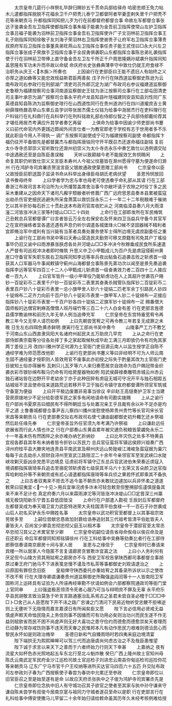<!-- { "loadSidebar": true } -->
　　太宗皇帝几筵行小祥祭礼毕辞归赐钞五千贯命兵部给驿舟  哈密忠顺王免力帖木儿遣都指挥脱脱不花福余卫千户把秃儿泰宁卫都督阿者罕妻歪剌失里千户把秃不花等来朝贡马  升都指挥同知把儿歹为行在前都督府都督佥事  命故左军都督佥事张达子鉴袭金吾左卫指挥使都指挥佥事朱福子能袭为金吾前卫指挥使常山左护卫指挥佥事吕福子能袭为羽林前卫指挥佥事金吾右卫指挥使许广子文羽林前卫指挥佥事王礼子刚指挥同知徐敬子友刘海子荣羽林右卫指挥使谢贵子让府军右卫指挥佥事薄贵叔原府军后卫指挥佥事董真弟旺燕山左卫指挥佥事任贵子能王贰侄曰□永大兴左卫指挥佥事张成子荣旗手卫指挥佥事于全叔勇俱袭职山东都指挥佥事陈忠弟礼袭指挥使于行在羽林前卫带俸上直守备金吾左卫左千所正千户周思隆嫡孙斌袭升指挥同知盖思隆有军功未升而卒故以命斌  命庆府长史张彝典薄李守中致仕仍就王府食禄不治职务从庆王＜木旃＞所奏也
　　上因谕行在吏部臣曰王能不遗旧人有始终之义亦厚之道如彝等又能忠效规益斯君臣两善矣  戊子升行在陕西道监察御史陈逊为云南布政司右参政行在刑部湖广清吏司员外郎沉定为湖广布政司右参议福建道监察御史鲁穆为福建按察司佥事河南道监察御史王铉为浙江按察司佥事行在工部屯田清吏司主事叶承宗为湖广按察司佥事永平府卢龙县知县叶瑄福建同安县知县刘性同广东英德县知县陈汭为监察御史瑄行在山西道性同行在贵州道汭行在四川道擢庶吉士黄树薛理杨鼐高举山东章丘县学训导张居杰儒士仪铭为给事中澍居杰行在吏科理行在户科铭行在礼科鼎行在兵科举行在刑科铭故礼部右侍郎仪智之子兵部侍郎戴纶荐其才堪任用居杰考满应升其学者奏乞再留
　　上俱命为给事中因谕少师吏部尚书蹇义曰前代命官内外更践近颇闻外间言仕者一为教官即老于学校有志于世用者多不乐就此职自今用人不得执一  调广东按察司副使成宁可为福建按察司副使  命都指挥卞福仍往开平备御先是都督冀杰与都指挥唐铭同守开平既召杰还遂命福往副铭  复前太仆寺寺丞郭崇义官听致仕还滁州初崇义为太仆寺丞永乐中奏乞致仕以违例谪交阯中途遇赦还至是自陈臣愚误触
　　天听以致颠越今老不能报效乞务悯赐闲
　　上命复其职仍听致仕崇义又言臣本寿州人今祖父坟墓皆在滁州愿得守墓为便遂命归滁州  行在鸿胪寺司宾署丞贺浤言臣父银故通政使蒙恩赠工部尚书
　　仁宗皇帝以臣父故授臣前职送国子监读书命从科举出身缘臣母胡氏老病伏望
　　圣恩怜悯放回读书餋母终年
　　上曰学者学为忠与孝也母老可使违餋乎命礼部从其请  行在工部奏浙江布政司言本司治所为火所燔暂盖席舍治事今亦敝坏请于农隙之时役丁多之民采木重建从之因命天下诸司凡廨宇颓敝者听修葺广西广远府思恩县奏本县累被蛮寇出劫杀伤官吏细民逃避失所采食萧蒿以救饥馁永乐二十一年二十二年税粮难于催纳乞以其半折钞每石折三十贯赴送本布政司官库收贮从之  河南临漳县奏六月大雨漳滏二河皆涨冲决三冡等村堤山□□二十四处
　　上命行在工部即发所在军民脩筑  己丑敕总兵官都督谭广曰言者皆云万全左右保安右及怀来四卫当益兵守备今其官军之在宣府操练者宜各遣还遇有声息仍听尔调遣各城堡烽火□候不坚固器械不精利者宜即脩治军中或利有当兴毙有当革者具奏处置务使军士得所边境无虞庶副委任之重
　　上谕行在工部尚书吴中等曰天寿山营造民夫勤劳可移文原籍有司免其户丁徭役事毕仍旧又谕中曰雨潦暴涨朕虑各处并河堤山□□多冲决今秋稼垂成民食所系速遣人严督有司巡视冲决者即时脩筑  升思义中卫小甲甄成儿为百户先是虏寇侵蓟州黄崖口守备官军失职东胜右卫指挥同知李远等率兵夜出鲇鱼石追袭击败之斩虏首一级获其人口军器马牛事闻敕镇守蓟州山海都督佥事陈景先苐功次以闻至是景先奏追袭指挥李远等官军四百三十二人小甲甄成儿斩虏首一级奋勇效力者二百四十三人接应者一百九人
　　上曰官军皆升一级小甲卑役乃能斩虏功在人上其超升世袭百户赐钞一百锭彩币二表里千户钞一百锭彩币二表里其奋勇杀贼管队指挥钞二百锭彩币二表里百户钞八十锭彩币表里一总小旗甲舍人钞六十锭绢二匹老军余丁引路民人钞四十锭绵布二疋齐力向前千百户钞八十锭彩币表里一旗甲军人钞二十锭绵布一疋接应指挥钞八十锭彩币表里一千百户钞各四十锭绢二疋旗军钞十锭绵布一疋  赐番僧大国师板的达僧官剌麻高僧僧人班丹端竹等三百二十六人白金有差  行在吏部言旌德县儒学教谕林和前历九年无举人例当追俸充军
　　仁宗皇帝在东宫特垂宽宥令再教三年今又无举人请罚如例
　　上曰先朝尝宽宥之可再令教三年若复无成罪之未晚  日生左右四珥色黄赤鲜明  庚寅行在工部尚书吴中奏今
　　山陵事严工力不敷乞于河南山东山西直隶凤阳大名诸府州起民夫五万助庶几早完
　　上从之命行在吏部侍郎黄宗载等分往各处择丁多之家起取候秋成毕赴工满三月即放仍令有司免其家两丁差役三月  改四川雅州学正何源为土官衙门吏目源云南人以监生授学正自陈不通经学难为师范愿改他职
　　上谕行在吏部尚书蹇义等曰非经明不可为人师云南生固不通经量才授职则人皆效用官不废事此亦初授之际失于酌量其改为土官衙门吏目彼知土俗亦得展布  瓦剌只儿瓦歹等六人来归奏愿居京自效命为百户赐冠带金织袭衣彩币银钞绵布鞍马仍命有司给房屋器物如例  阳武侯薛禄奏雕鹗赤城云州赤云独石诸站皆在边野开平老幼余丁亦于此种田猝有虏寇无城可守况开平与独石相距五站城垣不坚且使命往来道路荒远若移开平卫于独石令镇守宣府都督谭所领官军筑城守备寔为便益
　　上曰开平极边废置非易事当徐议  辛卯赵王高燧奏护卫军士当建营房原拨地少不足分给彰德军民之家多有闲地请命有司勘实拨赐
　　上从之谕行在户部尚书夏原吉曰细民有不得所朝廷当与处置况亲王乎且裁有余以补不足亦是均平之道  土鲁番城都督佥事尹吉儿察四川播州宣慰使杨昇贵州贵竹等长官司宋长官宋昌等来朝贡马  行在吏部奏交阯右布政司右使弋谦由副都御史初升輙乞还乡祭祖然后赴任缘先奉
　　仁宗皇帝圣旨外任官须九年考满乃许祭祖
　　上曰谦赴远任欲展省而行此人情也许之  行在户部奏山东黄县累年被灾逋负税粮皆蒙蠲免永乐二十一年虽未伤有然困倅之余亦难办纳乞折纳钞
　　上曰比年灾伤之处多不特黄县宜视各郡县其年有未纳者皆令折钞以苏民力  总兵官征蛮将军镇远侯顾兴祖奏广西浔州府桂平县大滕夹地连贵县平南武宣及柳州庆远山势陡峻江滩峻急蛮寇据为巢穴每每于此去劫杀人掠财自浔州至宣武江路阻涩二十余年今亲领官军至宣武峡口水陡峡攻剿灭臣凶余党悉平边境息  征虏前将军镇守辽东总兵官武进伯朱荣奏近虏寇入境调都指挥唐琦率兵追击至骆驼领斩虏首七级获其羊马六十五荣又言朵颜卫达官指挥哈剌哈孙等不来朝贡或有贰心请遣都指挥唐琦等率兵侦之果若怀贰即乘其不备执之
　　上曰古者驭夷来不拒去不追今虽不朝贡亦未敢扰边遽加以兵非怀柔之道遂敕荣曰驭夷宜＜宀十见＞用兵宜审况虏多诈未可轻忽敕至但整搠部伍谨慎提备其来不来不足计也  真定府奏六月以来霖雨滹沱等河皆涨冲决堤山□□定晋深三州藁城无极饶阳新乐宁晋五县低田皆没
　　上命行在户部遣人勘视  壬辰封后军都督府左都督吴成为奉天翊卫宣力武臣特进荣大夫柱国清平伯食禄一千一百石子孙世袭成山后人初名买驴永乐中赐姓名事
　　太宗皇帝以武功积官至都督上以其事祖宗效劳居多至
　　上嗣位尝献忠恳故加封爵给诰券追封其三代祖考皆清平伯妣皆夫人妻皆夫人  召尚宝少卿袁忠彻忠彻父庭玉以相术事
　　太宗皇帝于潜邸官至太常丞卒忠彻习其父之术累官至少卿
　　仁宗皇帝初嗣位请告省母命俟母以俟召命及是召还职云  命后军都督同知郑铭镇徐州  行在工科给事中吴彝等劾奏比者行在工部侍郎蔡信奏请南京廊房十间与家人居
　　圣恩与之缘信于
　　仁宗皇帝时已奏请来宾楼一所以居家人今隐匿不言复请廊房贪冒欺诈宜寘之法
　　上曰小人务利何有厌足但今山陵方资其用姑宥之廊房亦不与  西安卫军校告掌陕西都司事都督佥事胡原过秦王府门驰马不下进表笺怠慢不谨及市私茶等事都御史刘观请逮治之
　　上曰原固有罪但念旧臣
　　皇祖俾守陕西委托亦重姑宥之其备录所诉状以示之使改不改不宥  行在大理寺卿虞谦奏贵州道监察御史所鞠强盗阎闰等十一人皆南阳卫军固称河上运砖具有证验为人所诬再经审勘不伏请如例会六部都察院通政司等衙门堂上官同审
　　上曰强盗极恶领须令死者心服乃可当与辩明庶不罪及无辜  永平府乐亭县民胡敬言致治莫急于听言言路通塞治乱系焉古之圣君未尝自圣必稽于□□□中□卜□舍己从人臣愿陛下开不讳之路广忠谏之门清问下民易近物听受忠鲠不拒咈逆则上无壅听下无隐情而嘉言嘉谟日有所闻矣臣又愿
　　陛下言必信用必贤戒无益慎虗声敕天命恤民隐夫上务信则事不因循而可有功用必矣则治功兴而民生遂不作无益则赋歛省而民不困不尚虗声则无好大喜功之患守俭约而德愈而德愈崇矣天者理而已动静为常存戒饬则事不违天而天眷之民惟邦本凡有动作思民力艰难则德洽民心而黎民永怀如是则政治脩举
　　圣德日新和气自臻雨旸时若四夷来庭边境清宴
　　陛下端拱无为熙熙皞皞可以驾三代而追唐虞尚何虑古治之不及哉臣愚惟望
　　陛下诚于求言以来天下之善而于六者终始力行则天下幸甚
　　上嘉纳之  夜有流星大如杯色赤光照地起五车东北行至北斗魁炸散  癸巳广西上隆州故土官知州母陈氏云南武定军民府金沙江巡检司故土官巡检子刘进忠云南县你甸巡检司巡捡你花等来朝贡马  辽东广宁马市官千户王咬纳等进所买达官马四百六十五匹  升交阯布政司左参政刘子春为广西按察使子春尝为春坊中允累迁至参政
　　仁宗皇帝即位以旧官臣召之至是始至遂有是命  以故应天府丞张执中之子俊为鸿胪寺司宾署丞先是
　　仁宗皇帝即位念执中旧人有守城功召其子欲官之使者至其家与执中孙守谦来守谦自陈未尝学有叔俊今居南京寔与祖同力守城者遂召至命以是职  行在吏部言行在礼科给事中傅安使撒马儿罕留二十余年始归请给敕命虽其历年久未经考核例难给授
